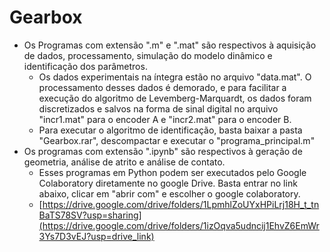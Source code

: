 # Gearbox
- Os Programas com extensão ".m" e ".mat" são respectivos à aquisição de dados, processamento, simulação do modelo dinâmico e identificação dos parâmetros.
    - Os dados experimentais na íntegra estão no arquivo "data.mat". O processamento desses dados é demorado, e para facilitar a execução do algoritmo de Levemberg-Marquardt, os dados foram discretizados e salvos na forma de sinal digital no arquivo "incr1.mat" para o encoder A e "incr2.mat" para o encoder B.
    - Para executar o algoritmo de identificação, basta baixar a pasta "Gearbox.rar", descompactar e executar o "programa_principal.m"
- Os programas com extensão ".ipynb" são respectivos à geração de geometria, análise de atrito e análise de contato.
    - Esses programas em Python podem ser executados pelo Google Colaboratory diretamente no google Drive. Basta entrar no link abaixo, clicar em "abrir com" e escolher o google colaboratory.
    - [https://drive.google.com/drive/folders/1LpmhlZoUYxHPiLrj18H_t_tnBaTS78SV?usp=sharing](https://drive.google.com/drive/folders/1izOqva5udncij1EhvZ6EmWr3Ys7D3vEJ?usp=drive_link)
